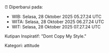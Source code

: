 ⏰ Diperbarui pada:
- WIB: Selasa, 28 Oktober 2025 05.27.24 UTC
- WITA: Selasa, 28 Oktober 2025 06.27.24 UTC
- WIT: Selasa, 28 Oktober 2025 07.27.24 UTC

Kutipan Inspiratif:
"Dont Copy My Style."


Kategori: attitude

